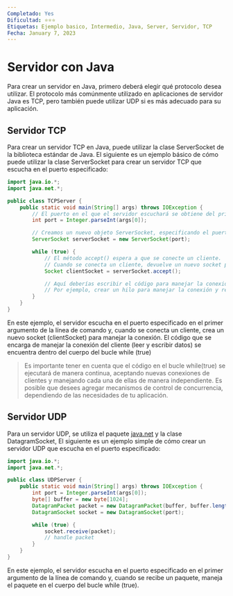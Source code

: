 ```yaml
---
Completado: Yes
Dificultad: ⭐⭐⭐
Etiquetas: Ejemplo basico, Intermedio, Java, Server, Servidor, TCP
Fecha: January 7, 2023
---
```


# Servidor con Java

Para crear un servidor en Java, primero deberá elegir qué protocolo desea utilizar. El protocolo más comúnmente utilizado en aplicaciones de servidor Java es TCP, pero también puede utilizar UDP si es más adecuado para su aplicación.

## Servidor TCP

Para crear un servidor TCP en Java, puede utilizar la clase ServerSocket de la biblioteca estándar de Java. El siguiente es un ejemplo básico de cómo puede utilizar la clase ServerSocket para crear un servidor TCP que escucha en el puerto especificado:

```java
import java.io.*;
import java.net.*;

public class TCPServer {
    public static void main(String[] args) throws IOException {
        // El puerto en el que el servidor escuchará se obtiene del primer argumento de la línea de comando
        int port = Integer.parseInt(args[0]);

        // Creamos un nuevo objeto ServerSocket, especificando el puerto en el que escuchará
        ServerSocket serverSocket = new ServerSocket(port);

        while (true) {
            // El método accept() espera a que se conecte un cliente.
            // Cuando se conecta un cliente, devuelve un nuevo socket para manejar la conexión.
            Socket clientSocket = serverSocket.accept();

            // Aquí deberías escribir el código para manejar la conexión con el cliente
            // Por ejemplo, crear un hilo para manejar la conexión y realizar la lectura y escritura de datos en el socket del cliente
        }
    }
}
```

En este ejemplo, el servidor escucha en el puerto especificado en el primer argumento de la línea de comando y, cuando se conecta un cliente, crea un nuevo socket (clientSocket) para manejar la conexión. El código que se encarga de manejar la conexión del cliente (leer y escribir datos) se encuentra dentro del cuerpo del bucle while (true)

> Es importante tener en cuenta que el código en el bucle while(true) se ejecutará de manera continua, aceptando nuevas conexiones de clientes y manejando cada una de ellas de manera independiente. Es posible que desees agregar mecanismos de control de concurrencia, dependiendo de las necesidades de tu aplicación.

## Servidor UDP

Para un servidor UDP, se utiliza el paquete [java.net](http://java.net/) y la clase DatagramSocket, El siguiente es un ejemplo simple de cómo crear un servidor UDP que escucha en el puerto especificado:

```java
import java.io.*;
import java.net.*;

public class UDPServer {
    public static void main(String[] args) throws IOException {
        int port = Integer.parseInt(args[0]);
        byte[] buffer = new byte[1024];
        DatagramPacket packet = new DatagramPacket(buffer, buffer.length);
        DatagramSocket socket = new DatagramSocket(port);

        while (true) {
            socket.receive(packet);
            // handle packet
        }
    }
}
```

En este ejemplo, el servidor escucha en el puerto especificado en el primer argumento de la línea de comando y, cuando se recibe un paquete, maneja el paquete en el cuerpo del bucle while (true).

